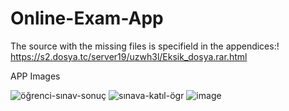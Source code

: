 # Online-Exam-App

The source with the missing files is specifield in the appendices:!
https://s2.dosya.tc/server19/uzwh3l/Eksik_dosya.rar.html

 APP Images

![öğrenci-sınav-sonuç](https://user-images.githubusercontent.com/97508155/190072757-3abc2ce0-aa2b-4a79-acaa-69337dcc60b3.PNG)
![sınava-katıl-ögr](https://user-images.githubusercontent.com/97508155/190072515-14c01421-598c-46b1-8777-a86267767bde.PNG)
![image](https://user-images.githubusercontent.com/97508155/190073326-e9f0433e-32c5-4cba-8040-0966de5ced3f.png)

